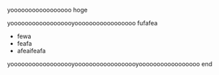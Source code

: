 yooooooooooooooooo hoge

yoooooooooooooooooyooooooooooooooooo fufafea
- fewa
- feafa
- afeaifeafa


yoooooooooooooooooyoooooooooooooooooyooooooooooooooooo end
